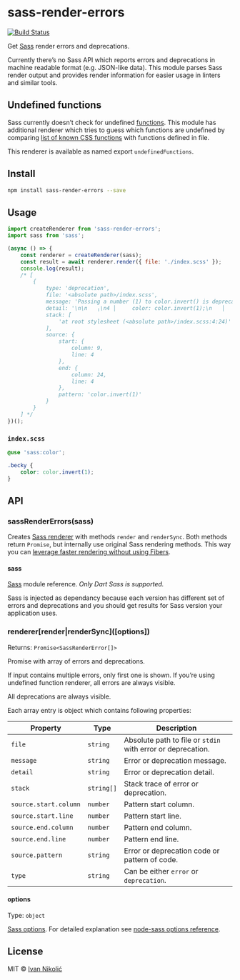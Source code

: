 # sass-render-errors

[![Build Status][ci-img]][ci]

Get [Sass][dart-sass] render errors and deprecations.

Currently there’s no Sass API which reports errors and deprecations in machine
readable format (e.g. JSON-like data). This module parses Sass render output and
provides render information for easier usage in linters and similar tools.

## Undefined functions

Sass currently doesn’t check for undefined
[functions](https://sass-lang.com/documentation/at-rules/function). This module
has additional renderer which tries to guess which functions are undefined by
comparing
[list of known CSS functions](https://github.com/niksy/css-functions-list) with
functions defined in file.

This renderer is available as named export `undefinedFunctions`.

## Install

```sh
npm install sass-render-errors --save
```

## Usage

```js
import createRenderer from 'sass-render-errors';
import sass from 'sass';

(async () => {
	const renderer = createRenderer(sass);
	const result = await renderer.render({ file: './index.scss' });
	console.log(result);
	/* [
		{
			type: 'deprecation',
			file: '<absolute path>/index.scss',
			message: 'Passing a number (1) to color.invert() is deprecated. Recommendation: invert(1).',
			detail: '\n\n   ╷\n4 │     color: color.invert(1);\n   │            ^^^^^^^^^^^^^^^\n   ╵',
			stack: [
				'at root stylesheet (<absolute path>/index.scss:4:24)'
			],
			source: {
				start: {
					column: 9,
					line: 4
				},
				end: {
					column: 24,
					line: 4
				},
				pattern: 'color.invert(1)'
			}
		}
	] */
})();
```

### `index.scss`

```scss
@use 'sass:color';

.becky {
	color: color.invert(1);
}
```

## API

### sassRenderErrors(sass)

Creates [Sass renderer](#renderer) with methods `render` and `renderSync`. Both
methods return `Promise`, but internally use original Sass rendering methods.
This way you can
[leverage faster rendering without using Fibers](https://github.com/sass/dart-sass#javascript-api).

#### sass

[Sass][dart-sass] module reference. _Only Dart Sass is supported._

Sass is injected as dependancy because each version has different set of errors
and deprecations and you should get results for Sass version your application
uses.

### renderer\[render|renderSync\]([options])<a name="renderer" />

Returns: `Promise<SassRenderError[]>`

Promise with array of errors and deprecations.

If input contains multiple errors, only first one is shown. If you’re using
undefined function renderer, all errors are always visible.

All deprecations are always visible.

Each array entry is object which contains following properties:

| Property              | Type       | Description                                                 |
| --------------------- | ---------- | ----------------------------------------------------------- |
| `file`                | `string`   | Absolute path to file or `stdin` with error or deprecation. |
| `message`             | `string`   | Error or deprecation message.                               |
| `detail`              | `string`   | Error or deprecation detail.                                |
| `stack`               | `string[]` | Stack trace of error or deprecation.                        |
| `source.start.column` | `number`   | Pattern start column.                                       |
| `source.start.line`   | `number`   | Pattern start line.                                         |
| `source.end.column`   | `number`   | Pattern end column.                                         |
| `source.end.line`     | `number`   | Pattern end line.                                           |
| `source.pattern`      | `string`   | Error or deprecation code or pattern of code.               |
| `type`                | `string`   | Can be either `error` or `deprecation`.                     |

#### options

Type: `object`

[Sass options](https://github.com/sass/dart-sass#javascript-api). For detailed
explanation see [node-sass options
reference](https://github.com/sass/node-sass#options).

## License

MIT © [Ivan Nikolić](http://ivannikolic.com)

<!-- prettier-ignore-start -->

[ci]: https://travis-ci.com/niksy/sass-render-errors
[ci-img]: https://travis-ci.com/niksy/sass-render-errors.svg?branch=master
[dart-sass]: https://github.com/sass/dart-sass

<!-- prettier-ignore-end -->
